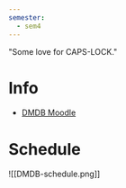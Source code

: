 ```yaml
---
semester:
  - sem4
---
```

"Some love for CAPS-LOCK."


# Info
- [DMDB Moodle](https://moodle-app2.let.ethz.ch/course/view.php?id=24995)


# Schedule
![[DMDB-schedule.png]]